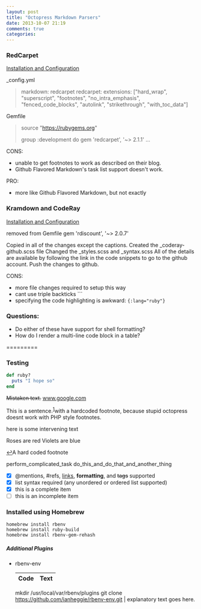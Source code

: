 ```yaml
---
layout: post
title: "Octopress Markdown Parsers"
date: 2013-10-07 21:19
comments: true
categories: 
---
```


### RedCarpet
[Installation and Configuration](http://yangsu.github.io/blog/2012/10/11/using-octopress-with-github-flavored-markdown-redcarpet/)

_config.yml

>  markdown: redcarpet
>  redcarpet:
>    extensions: ["hard_wrap", "superscript", "footnotes", "no_intra_emphasis", "fenced_code_blocks", "autolink", "strikethrough", "with_toc_data"]


Gemfile

>  source "https://rubygems.org"
>
>  group :development do
>    gem 'redcarpet', '~> 2.1.1'
>    ...

CONS:
- unable to get footnotes to work as described on their blog.
- Github Flavored Markdown's task list support doesn't work.


PRO:
- more like Github Flavored Markdown, but not exactly

### Kramdown and CodeRay
[Installation and Configuration](http://blog.codebykat.com/2013/05/23/gorgeous-octopress-codeblocks-with-coderay/)

removed from Gemfile
  gem 'rdiscount', '~> 2.0.7'

Copied in all of the changes except the captions.
Created the _coderay-github.scss file
Changed the _styles.scss and _syntax.scss
All of the details are available by following the link in the code snippets to go to the github account.
Push the changes to github.

CONS:
- more file changes required to setup this way
- cant use triple backticks ```
- specifying the code highlighting is awkward: `{:lang="ruby"}`


### Questions:
- Do either of these have support for shell formatting?
- How do I render a multi-line code block in a table?


=========
### Testing

``` ruby
def ruby?
  puts "I hope so"
end
```

~~Mistaken text.~~
www.google.com

This is a sentence.<sup id="fnref-1"><a href="#fn-1" class="footnote-ref">1</a></sup>with a hardcoded footnote, because stupid octopress doesnt work with PHP style footnotes.

here is some intervening text

[^1]: This is a footnote.


Roses are red
Violets are blue

<a id="fn-1" href="#fnref-1" class="footnote-backref">&#8617;</a>A hard coded footnote

perform_complicated_task
do_this_and_do_that_and_another_thing

- [x] @mentions, #refs, [links](), **formatting**, and <del>tags</del> supported
- [x] list syntax required (any unordered or ordered list supported)
- [x] this is a complete item
- [ ] this is an incomplete item

### Installed using Homebrew
    homebrew install rbenv
    homebrew install ruby-build
    homebrew install rbenv-gem-rehash

##### Additional Plugins

* rbenv-env

  Code | Text
  --- | ---
  mkdir /usr/local/var/rbenv/plugins
  git clone https://github.com/ianheggie/rbenv-env.git | explanatory text goes here.

